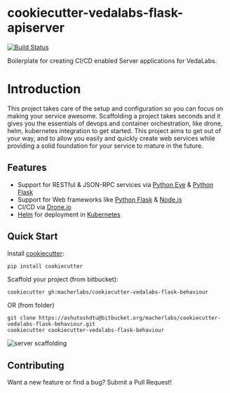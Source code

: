 cookiecutter-vedalabs-flask-apiserver
========

[![Build Status](https://drone.vedalabs.in/api/badges/macherlabs/cookiecutter-vedalabs-flask-behaviour/status.svg?branch=master)](https://drone.vedalabs.in/macherlabs/cookiecutter-vedalabs-flask-behaviour)

Boilerplate for creating CI/CD enabled Server applications for VedaLabs.

# Introduction
This project takes care of the setup and configuration so you can focus on making your service awesome. Scaffolding a project takes seconds and it gives you the essentials of devops and container orchestration, like drone, helm, kubernetes integration to get started. This project aims to get out of your way, and to allow you easily and quickly create web services while providing a solid foundation for your service to mature in the future.

## Features

- Support for RESTful & JSON-RPC services via [Python Eve](http://docs.python-eve.org/en/latest/) & [Python Flask](http://flask.pocoo.org/)
- Support for Web frameworks like [Python Flask](http://flask.pocoo.org/) & [Node.js](https://nodejs.org/en/)
- CI/CD via [Drone.io](https://drone.vedalabs.in)
- [Helm](https://www.helm.sh/) for deployment in [Kubernetes](https://kubernetes.io/)

## Quick Start
Install [cookiecutter](https://github.com/audreyr/cookiecutter):
```bash
pip install cookiecutter
```

Scaffold your project (from bitbucket):
```
cookiecutter gh:macherlabs/cookiecutter-vedalabs-flask-behaviour
```
OR (from folder)
```
git clone https://ashutoshdtu@bitbucket.org/macherlabs/cookiecutter-vedalabs-flask-behaviour.git
cookiecutter cookiecutter-vedalabs-flask-behaviour
```


![server scaffolding](https://cloud.githubusercontent.com/assets/3332051/10678207/df1f2de0-78de-11e5-84b7-62484ddfea56.gif)

## Contributing
Want a new feature or find a bug? Submit a Pull Request!
